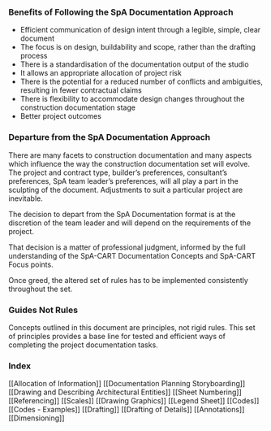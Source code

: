 ### Benefits of Following the SpA Documentation Approach

- Efficient communication of design intent through a legible, simple, clear document
- The focus is on design, buildability and scope, rather than the drafting process
- There is a standardisation of the documentation output of the studio
- It allows an appropriate allocation of project risk
- There is the potential for a reduced number of conflicts and ambiguities, resulting in fewer contractual claims
- There is flexibility to accommodate design changes throughout the construction documentation stage
- Better project outcomes

### Departure from the SpA Documentation Approach

There are many facets to construction documentation and many aspects which influence the way the construction documentation set will evolve. The project and contract type, builder’s preferences, consultant’s preferences, SpA team leader’s preferences, will all play a part in the sculpting of the document. Adjustments to suit a particular project are inevitable.

The decision to depart from the SpA Documentation format is at the discretion of the team leader and will depend on the requirements of the project.

That decision is a matter of professional judgment, informed by the full understanding of the SpA-CART Documentation Concepts and SpA-CART Focus points.

Once  greed, the altered set of rules has to be implemented consistently throughout the set.

### Guides Not Rules

Concepts outlined in this document are principles, not rigid rules. This set of principles provides a base line for tested and efficient ways of completing the project documentation tasks.

### Index

[[Allocation of Information]]
[[Documentation Planning Storyboarding]]
[[Drawing and Describing Architectural Entities]]
[[Sheet Numbering]]
[[Referencing]]
[[Scales]]
[[Drawing Graphics]]
[[Legend Sheet]]
[[Codes]]
[[Codes - Examples]]
[[Drafting]]
[[Drafting of Details]]
[[Annotations]]
[[Dimensioning]]

